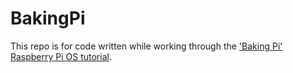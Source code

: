 # BakingPi
This repo is for code written while working through the ['Baking Pi' Raspberry Pi OS tutorial](http://www.cl.cam.ac.uk/projects/raspberrypi/tutorials/os/).
